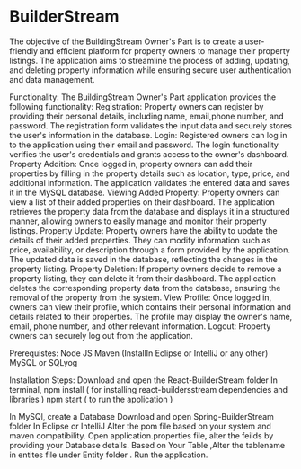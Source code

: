 # BuilderStream
The objective of the BuildingStream Owner's Part is to create a user-friendly and efficient platform for property owners to manage their property listings. The application aims to streamline the process of adding, updating, and deleting property information while ensuring secure user authentication and data management.

Functionality:
The BuildingStream Owner's Part application provides the following functionality: 
  Registration: Property owners can register by providing their personal details, including name, email,phone number, and password. The registration form validates the input data and securely stores the user's information in the database. 
  Login: Registered owners can log in to the application using their email and password. The login functionality verifies the user's credentials and grants access to the owner's dashboard. 
  Property Addition: Once logged in, property owners can add their properties by filling in the property details such as location, type, price, and additional information. The application validates the entered data and saves it in the MySQL database. 
  Viewing Added Property: Property owners can view a list of their added properties on their dashboard. The application retrieves the property data from the database and displays it in a structured manner, allowing owners to easily manage and monitor their property listings. 
  Property Update: Property owners have the ability to update the details of their added properties. They can modify information such as price, availability, or description through a form provided by the application. The updated data is saved in the database, reflecting the changes in the property listing. 
  Property Deletion: If property owners decide to remove a property listing, they can delete it from their dashboard. The application deletes the corresponding property data from the database, ensuring the removal of the property from the system. 
  View Profile: Once logged in, owners can view their profile, which contains their personal information and details related to their properties. The profile may display the owner's name, email, phone number, and other relevant information.
  Logout: Property owners can securely log out from the application.

Prerequistes:
Node JS
Maven (InstallIn Eclipse or IntelliJ or any other)
MySQL or SQLyog

Installation Steps:
Download and open the React-BuilderStream folder 
In terminal, npm install ( for installing react-buildersstream dependencies and libraries )
             npm start ( to run the application )

In MySQl, create a Database 
Download and open Spring-BuilderStream folder 
In Eclipse or IntelliJ
  Alter the pom file based on your system and maven compatibility.
  Open application.properties file, alter the feilds by providing your Database details.
  Based on Your Table ,Alter the tablename in entites file under Entity folder .
  Run the application.
  
